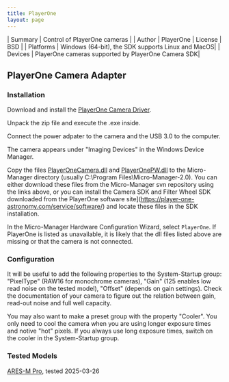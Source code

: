 ```yaml
---
title: PlayerOne
layout: page
---
```


| Summary | Control of PlayerOne cameras |
| Author | PlayerOne
| License | BSD |
| Platforms | Windows (64-bit), the SDK supports Linux and MacOS|
| Devices | PlayerOne cameras supported by PlayerOne Camera SDK|

## PlayerOne Camera Adapter


### Installation

Download and install the [PlayerOne Camera Driver](https://player-one-astronomy.com/service/software/).

Unpack the zip file and execute the .exe inside.

Connect the power adpater to the camera and the USB 3.0 to the computer.

The camera appears under "Imaging Devices" in the Windows Device Manager.

Copy the files [PlayerOneCamera.dll](https://svn.micro-manager.org/3rdpartypublic/PlayerOne/CameraSDK/lib/Win/x64/PlayerOneCamera.dll) and [PlayerOnePW.dll](https://svn.micro-manager.org/3rdpartypublic/PlayerOne/FilterWheelSDK/lib/Win/x64/PlayerOnePW.dll) to the Micro-Manager directory (usually C:\Program Files\Micro-Manager-2.0).  You can either download these files from the Micro-Manager svn repository using the links above, or you can install the Camera SDK and Filter Wheel SDK downloaded from the PlayerOne software site](https://player-one-astronomy.com/service/software/) and locate these files in the SDK installation.

In the Micro-Manager Hardware Configuration Wizard, select `PlayerOne`.  If PlayerOne is listed as unavailable, it is likely that the dll files listed above are missing or that the camera is not connected. 


### Configuration

It will be useful to add the following properties to the System-Startup group: "PixelType" (RAW16 for monochrome cameras), "Gain" (125 enables low read noise on the tested model), "Offset" (depends on gain settings). Check the documentation of your camera to figure out the relation between gain, read-out noise and full well capacity.

You may also want to make a preset group with the property "Cooler".  You only need to cool the camera when you are using longer exposure times and notive "hot" pixels. If you always use long exposure times, switch on the cooler in the System-Startup group.

### Tested Models

[ARES-M Pro](https://player-one-astronomy.com/product/ares-m-pro-usb3-0-mono-camera-imx533/), tested 2025-03-26



